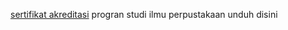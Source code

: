 
[sertifikat akreditasi](https://drive.google.com/file/d/1y7otrzS09IjPb8DWRKH8a_9z18cdsCA8/view) progran studi ilmu perpustakaan unduh disini

